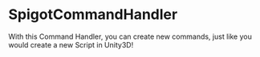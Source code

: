 # SpigotCommandHandler
With this Command Handler, you can create new commands, just like you would create a new Script in Unity3D!
